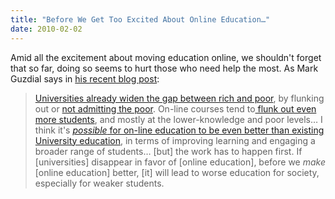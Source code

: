 ```yaml
---
title: "Before We Get Too Excited About Online Education…"
date: 2010-02-02
---
```

Amid all the excitement about moving education online, we shouldn't forget that so far, doing so seems to hurt those who need help the most. As Mark Guzdial says in <a href="http://computinged.wordpress.com/2010/01/30/an-educational-extinction-event/">his recent blog post</a>:
<blockquote><a href="http://computinged.wordpress.com/2009/09/01/college-computing-educators-are-widening-the-gap-between-rich-and-poor/">Universities already widen the gap between rich and poor</a>, by flunking out or <a href="http://computinged.wordpress.com/2010/01/14/flagship-universities-straying-from-their-mission/">not admitting the poor</a>. On-line courses tend to<a href="http://computinged.wordpress.com/2009/10/12/who-educates-the-average-students/"> flunk out even more students</a>, and mostly at the lower-knowledge and poor levels…  I think it's <em><a href="http://computinged.wordpress.com/2009/12/14/beat-the-book-not-the-teacher/">possible</a></em><a href="http://computinged.wordpress.com/2009/12/14/beat-the-book-not-the-teacher/"> for on-line education to be even better than existing University education</a>, in terms of improving learning and engaging a broader range of students… [but] the work has to happen first. If [universities] disappear in favor of [online education], before we <em>make</em> [online education] better, [it] will lead to worse education for society, especially for weaker students.</blockquote>
